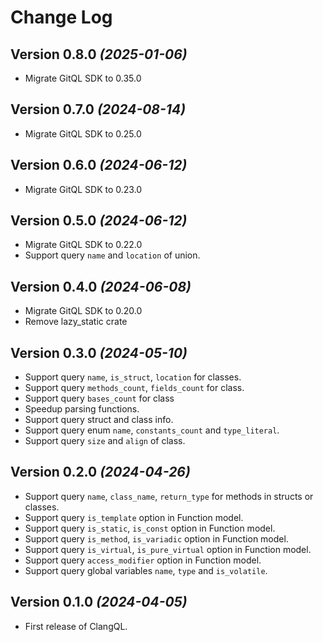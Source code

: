 Change Log
==========

Version 0.8.0 *(2025-01-06)*
-----------------------------

* Migrate GitQL SDK to 0.35.0

Version 0.7.0 *(2024-08-14)*
-----------------------------

* Migrate GitQL SDK to 0.25.0

Version 0.6.0 *(2024-06-12)*
-----------------------------

* Migrate GitQL SDK to 0.23.0

Version 0.5.0 *(2024-06-12)*
-----------------------------

* Migrate GitQL SDK to 0.22.0
* Support query `name` and `location` of union.

Version 0.4.0 *(2024-06-08)*
-----------------------------

* Migrate GitQL SDK to 0.20.0
* Remove lazy_static crate

Version 0.3.0 *(2024-05-10)*
-----------------------------

* Support query `name`, `is_struct`, `location` for classes.
* Support query `methods_count`, `fields_count` for class.
* Support query `bases_count` for class
* Speedup parsing functions.
* Support query struct and class info.
* Support query enum `name`, `constants_count` and `type_literal`.
* Support query `size` and `align` of class.

Version 0.2.0 *(2024-04-26)*
-----------------------------

* Support query `name`, `class_name`, `return_type` for methods in structs or classes.
* Support query `is_template` option in Function model.
* Support query `is_static`, `is_const` option in Function model.
* Support query `is_method`, `is_variadic` option in Function model.
* Support query `is_virtual`, `is_pure_virtual` option in Function model.
* Support query `access_modifier` option in Function model.
* Support query global variables `name`, `type` and `is_volatile`.

Version 0.1.0 *(2024-04-05)*
-----------------------------

* First release of ClangQL.